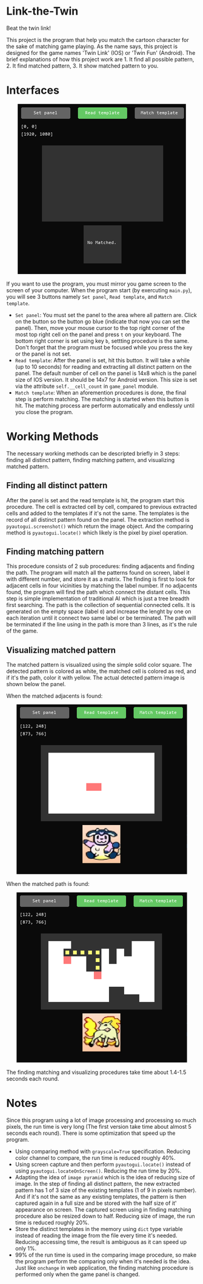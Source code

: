# Link-the-Twin
Beat the twin link!

This project is the program that help you match the cartoon character for the sake of matching game playing. As the name says, this project is designed for the game names 'Twin Link' (IOS) or 'Twin Fun' (Android). The brief explanations of how this project work are 1. It find all possible pattern, 2. It find matched pattern, 3. It show matched pattern to you.

# Interfaces
<p align="center">
  <img src="documents/init_interfaces.PNG" alt="Interfaces of program"/>
</p>

If you want to use the program, you must mirror you game screen to the screen of your computer.
When the program start (by exercuting `main.py`), you will see 3 buttons namely `Set panel`, `Read template`, and `Match template`.

- `Set panel`: You must set the panel to the area where all pattern are. Click on the button so the button go blue (indicate that now you can set the panel). Then, move your mouse cursor to the top right corner of the most top right cell on the panel and press `t` on your keyboard. The bottom right corner is set using key `b`, settting procedure is the same. Don't forget that the program must be focused while you press the key or the panel is not set.
- `Read template`: After the panel is set, hit this button. It will take a while (up to 10 seconds) for reading and extracting all distinct pattern on the panel. The default number of cell on the panel is 14x8 which is the panel size of IOS version. It should be 14x7 for Android version. This size is set via the attribute `self.__cell_count` in `game_panel` module.
- `Match template`: When an aforemention procedures is done, the final step is perform matching. The matching is started when this button is hit. The matching process are perform automatically and endlessly until you close the program.

# Working Methods
The necessary working methods can be descripted briefly in 3 steps: finding all distinct pattern, finding matching pattern, and visualizing matched pattern.
## Finding all distinct pattern
After the panel is set and the read template is hit, the program start this procedure. The cell is extracted cell by cell, compared to previous extracted cells and added to the templates if it's not the same. The templates is the record of all distinct pattern found on the panel. The extraction method is `pyautogui.screenshot()` which return the image object. And the comparing method is `pyautogui.locate()` which likely is the pixel by pixel operation.
## Finding matching pattern
This procedure consists of 2 sub procedures: finding adjacents and finding the path. The program will match all the patterns found on screen, label it with different number, and store it as a matrix. The finding is first to look for adjacent cells in four vicinities by matching the label number. If no adjacents found, the program will find the path which connect the distant cells. This step is simple implementation of traditional AI which is just a tree breadth first searching. The path is the collection of sequential connected cells. It is generated on the empty space (label `0`) and increase the lenght by one on each iteration until it connect two same label or be terminated. The path will be terminated if the line using in the path is more than 3 lines, as it's the rule of the game.
## Visualizing matched pattern
The matched pattern is visualized using the simple solid color square. The detected pattern is colored as white, the matched cell is colored as red, and if it's the path, color it with yellow. The actual detected pattern image is shown below the panel.

When the matched adjacents is found:
<p align="center">
  <img src="documents/match_adjacents.PNG" alt="Visualizaion of matched adjacents"/>
</p>

When the matched path is found:
<p align="center">
  <img src="documents/match_path.PNG" alt="Visualizaion of matched via path"/>
</p>


The finding matching and visualizing procedures take time about 1.4-1.5 seconds each round.

# Notes
Since this program using a lot of image processing and processing so much pixels, the run time is very long (The first version take time about almost 5 seconds each round). There is some optimization that speed up the program.

- Using comparing method with `grayscale=True` specification. Reducing color channel to compare, the run time is reduced roughly 40%.
- Using screen capture and then perform `pyautogui.locate()` instead of using `pyautogui.locateOnScreen()`. Reducing the run time by 20%.
- Adapting the idea of `image pyramid` which is the idea of reducing size of image. In the step of finding all distinct pattern, the new extracted pattern has 1 of 3 size of the existing templates (1 of 9 in pixels number). And if it's not the same as any existing templates, the pattern is then captured again in a full size and be stored with the half size of it' appearance on screen. The captured screen using in finding matching procedure also be resized down to half. Reducing size of image, the run time is reduced roughly 20%.
- Store the distinct templates in the memory using `dict` type variable instead of reading the image from the file every time it's needed. Reducing accessing time, the result is ambiguous as it can speed up only 1%.
- 99% of the run time is used in the comparing image procedure, so make the program perform the comparing only when it's needed is the idea. Just like `onchange` in web application, the finding matching procedure is performed only when the game panel is changed.